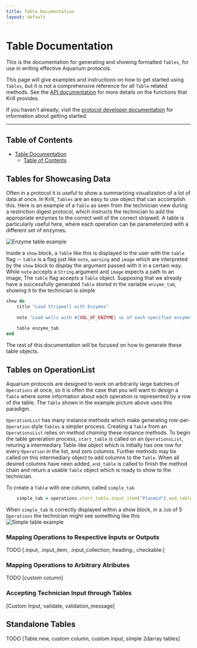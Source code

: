 ```yaml
---
title: Table Documentation
layout: default
---
```

# Table Documentation

This is the documentation for generating and showing formatted `Tables`, for use in writing effective Aquarium protocols.

This page will give examples and instructions on how to get started using `Tables`, but it is not a comprehensive reference for all `Table` related methods. 
See the [API documentation](../../../api/index.html) for more details on the functions that Krill provides.

If you haven't already, visit the [protocol developer documentation](../protocol_developer) for information about getting started.

---

## Table of Contents

<!-- TOC -->

- [Table Documentation](#table-documentation)
    - [Table of Contents](#table-of-contents)
    

<!-- /TOC -->

## Tables for Showcasing Data

Often in a protocol it is useful to show a summarizing visualization of a lot of data at once. In Krill, `Tables` are an easy to use object that can accomplish this. Here is an example of a `Table` as seen from the technician view during a restriction digest protocol, which instructs the technician to add the appropriate enzymes to the correct well of the correct stripwell. A table is particularly useful here, where each operation can be parameterized with a different set of enzymes.

![Enzyme table example](../images/developer/enzyme_table.png)

Inside a `show` block, a `Table` like this is displayed to the user with the `table` flag -- `table` is a flag just like `note`, `warning` and `image` which are interpreted by the `show` block to display the argument passed with it in a certain way. While `note` accepts a `String` argument and `image` expects a path to an image, The `table` flag accepts a `Table` object. Supposing that we already have a successfully generated `Table` stored in the variable `enzyme_tab`, showing it to the technician is simple

```ruby
show do
    title "Load Stripwell with Enzymes"
    
    note "Load wells with #{VOL_OF_ENZYME} uL of each specified enzyme"
    
    table enzyme_tab
end
```

The rest of this documentation will be focused on how to generate these table objects.

## Tables on OperationList

Aquarium protocols are designed to work on arbitrarily large batches of `Operations` at once, so it is often the case that you will want to design a `Table` where some information about each operation is represented by a row of the table. The `Table` shown in the example picture above uses this paradigm.

`OperationList` has many instance methods which make generating row-per-`Operation` style `Tables` a simpler process. Creating a `Table` from an `OperationsList` relies on _method chaining_ these instance methods. To begin the table generation process, `start_table` is called on an `OperationsList`, returing a intermediary Table-like object which is initially has one row for every `Operation` in the list, and zero columns. Further methods may be called on this intermediary object to add columns to the `Table`. When all desired columns have neen added, `end_table` is called to finish the method chain and return a usable `Table` object which is ready to show to the technician.

To create a `Table` with one column, called `simple_tab`
```ruby
    simple_tab = operations.start_table.input_item("Plasmid").end_table
```

When `simple_tab` is correctly displayed within a show block, in a `Job` of 5 `Operations` the technician might see something like this
![Simple table example](../images/developer/simple_table.png)

### Mapping Operations to Respective Inputs or Outputs

TODO [.input, .input_item, .input_collection, heading:, checkable:]

### Mapping Operations to Arbitrary Atributes

TODO [custom column]

### Accepting Technician Input through Tables

[Custom Input, validate, validation_message]

## Standalone Tables
TODO [Table.new, custom column, custom input, simple 2darray tables]

